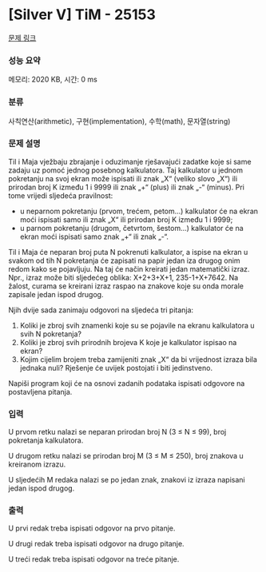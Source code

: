 # [Silver V] TiM - 25153 

[문제 링크](https://www.acmicpc.net/problem/25153) 

### 성능 요약

메모리: 2020 KB, 시간: 0 ms

### 분류

사칙연산(arithmetic), 구현(implementation), 수학(math), 문자열(string)

### 문제 설명

<p>Til i Maja vježbaju zbrajanje i oduzimanje rješavajući zadatke koje si same zadaju uz pomoć jednog posebnog kalkulatora. Taj kalkulator u jednom pokretanju na svoj ekran može ispisati ili znak „X“ (veliko slovo „X“) ili prirodan broj K između 1 i 9999 ili znak „+“ (plus) ili znak „-“ (minus). Pri tome vrijedi sljedeća pravilnost:</p>

<ul>
	<li>u neparnom pokretanju (prvom, trećem, petom...) kalkulator će na ekran moći ispisati samo ili znak „X“ ili prirodan broj K između 1 i 9999;</li>
	<li>u parnom pokretanju (drugom, četvrtom, šestom...) kalkulator će na ekran moći ispisati samo znak „+“ ili znak „-“.</li>
</ul>

<p>Til i Maja će neparan broj puta N pokrenuti kalkulator, a ispise na ekran u svakom od tih N pokretanja će zapisati na papir jedan iza drugog onim redom kako se pojavljuju. Na taj će način kreirati jedan matematički izraz. Npr., izraz može biti sljedećeg oblika: X+2+3+X+1, 235-1+X+7642. Na žalost, curama se kreirani izraz raspao na znakove koje su onda morale zapisale jedan ispod drugog.</p>

<p>Njih dvije sada zanimaju odgovori na sljedeća tri pitanja:</p>

<ol>
	<li>Koliki je zbroj svih znamenki koje su se pojavile na ekranu kalkulatora u svih N pokretanja?</li>
	<li>Koliki je zbroj svih prirodnih brojeva K koje je kalkulator ispisao na ekran?</li>
	<li>Kojim cijelim brojem treba zamijeniti znak „X“ da bi vrijednost izraza bila jednaka nuli? Rješenje će uvijek postojati i biti jedinstveno.</li>
</ol>

<p>Napiši program koji će na osnovi zadanih podataka ispisati odgovore na postavljena pitanja.</p>

### 입력 

 <p>U prvom retku nalazi se neparan prirodan broj N (3 ≤ N ≤ 99), broj pokretanja kalkulatora.</p>

<p>U drugom retku nalazi se prirodan broj M (3 ≤ M ≤ 250), broj znakova u kreiranom izrazu.</p>

<p>U sljedećih M redaka nalazi se po jedan znak, znakovi iz izraza napisani jedan ispod drugog.</p>

### 출력 

 <p>U prvi redak treba ispisati odgovor na prvo pitanje.</p>

<p>U drugi redak treba ispisati odgovor na drugo pitanje.</p>

<p>U treći redak treba ispisati odgovor na treće pitanje.</p>

